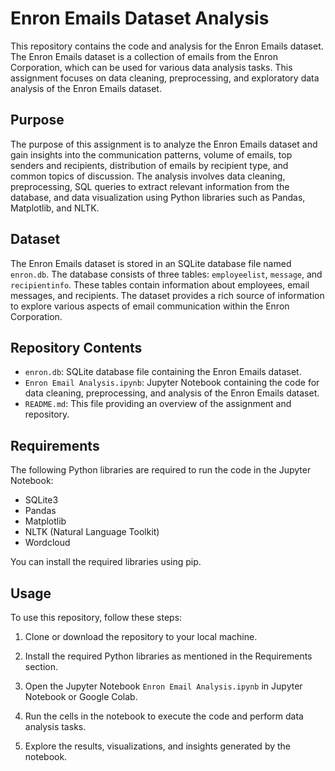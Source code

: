 # Enron Emails Dataset Analysis

This repository contains the code and analysis for the Enron Emails dataset. The Enron Emails dataset is a collection of emails from the Enron Corporation, which can be used for various data analysis tasks. This assignment focuses on data cleaning, preprocessing, and exploratory data analysis of the Enron Emails dataset.

## Purpose

The purpose of this assignment is to analyze the Enron Emails dataset and gain insights into the communication patterns, volume of emails, top senders and recipients, distribution of emails by recipient type, and common topics of discussion. The analysis involves data cleaning, preprocessing, SQL queries to extract relevant information from the database, and data visualization using Python libraries such as Pandas, Matplotlib, and NLTK.

## Dataset

The Enron Emails dataset is stored in an SQLite database file named `enron.db`. The database consists of three tables: `employeelist`, `message`, and `recipientinfo`. These tables contain information about employees, email messages, and recipients. The dataset provides a rich source of information to explore various aspects of email communication within the Enron Corporation.

## Repository Contents

- `enron.db`: SQLite database file containing the Enron Emails dataset.
- `Enron Email Analysis.ipynb`: Jupyter Notebook containing the code for data cleaning, preprocessing, and analysis of the Enron Emails dataset.
- `README.md`: This file providing an overview of the assignment and repository.

## Requirements

The following Python libraries are required to run the code in the Jupyter Notebook:

- SQLite3
- Pandas
- Matplotlib
- NLTK (Natural Language Toolkit)
- Wordcloud

You can install the required libraries using pip.

## Usage

To use this repository, follow these steps:

1. Clone or download the repository to your local machine.

2. Install the required Python libraries as mentioned in the Requirements section.

3. Open the Jupyter Notebook `Enron Email Analysis.ipynb` in Jupyter Notebook or Google Colab.

4. Run the cells in the notebook to execute the code and perform data analysis tasks.

5. Explore the results, visualizations, and insights generated by the notebook.